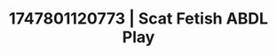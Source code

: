 ---
categories:
- Hand over mouth play
- MILF
- Queer kinks
- Teasing look
- 3D erotic games
image: /assets/images/1747801120773.jpg
layout: post
seo:
  description: Featured content with premium ABDL Play, Scat Fetish. HD images available.
  keywords: ABDL Play, Scat Fetish
  og_image: /assets/images/1747801120773.jpg
  schema_type: VisualArtwork
tags:
- ABDL Play
- '#1747801120773'
- Scat Fetish
title: 1747801120773 | Scat Fetish ABDL Play
---